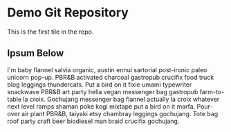 # Demo Git Repository

This is the first tile in the repo.

## Ipsum Below

I'm baby flannel salvia organic, austin ennui sartorial post-ironic paleo unicorn pop-up. PBR&B activated charcoal gastropub crucifix food truck blog leggings thundercats. Put a bird on it fixie umami typewriter snackwave PBR&B art party hella vegan messenger bag gastropub farm-to-table la croix. Gochujang messenger bag flannel actually la croix whatever next level ramps shaman poke kogi mixtape put a bird on it marfa. Pour-over air plant PBR&B, taiyaki etsy chambray leggings gochujang. Tote bag roof party craft beer biodiesel man braid crucifix gochujang.